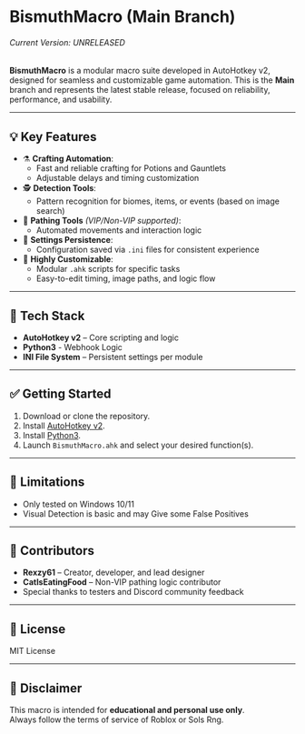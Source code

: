 # BismuthMacro (Main Branch)
###### Current Version: UNRELEASED
**BismuthMacro** is a modular macro suite developed in AutoHotkey v2, designed for seamless and customizable game automation. This is the **Main** branch and represents the latest stable release, focused on reliability, performance, and usability.

---

## 💡 Key Features

- ⚗️ **Crafting Automation**:
  - Fast and reliable crafting for Potions and Gauntlets
  - Adjustable delays and timing customization
- 🕵️ **Detection Tools**:
  - Pattern recognition for biomes, items, or events (based on image search)
- 🧭 **Pathing Tools** *(VIP/Non-VIP supported)*:
  - Automated movements and interaction logic
- 🧾 **Settings Persistence**:
  - Configuration saved via `.ini` files for consistent experience
- 🎯 **Highly Customizable**:
  - Modular `.ahk` scripts for specific tasks
  - Easy-to-edit timing, image paths, and logic flow

---

## 🔧 Tech Stack

- **AutoHotkey v2** – Core scripting and logic
- **Python3** - Webhook Logic
- **INI File System** – Persistent settings per module

---

## ✅ Getting Started

1. Download or clone the repository.
2. Install [AutoHotkey v2](https://www.autohotkey.com).
3. Install [Python3](https://www.python.org/downloads).
4. Launch `BismuthMacro.ahk` and select your desired function(s).

---

## 🚫 Limitations

- Only tested on Windows 10/11
- Visual Detection is basic and may Give some False Positives

---

## 👥 Contributors

- **Rexzy61** – Creator, developer, and lead designer  
- **CatIsEatingFood** – Non-VIP pathing logic contributor  
- Special thanks to testers and Discord community feedback

---

## 📜 License

MIT License

---

## 📣 Disclaimer

This macro is intended for **educational and personal use only**.  
Always follow the terms of service of Roblox or Sols Rng.
